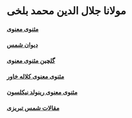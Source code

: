 # مولانا جلال الدین محمد بلخی

### [مثنوی معنوی](./masnavi)
### [دیوان شمس](./shams)
### [گلچین مثنوی معنوی](./masnavi-golchin)
### [مثنوی معنوی کلاله خاور](./khavar)
### [مثنوی معنوی رینولد نیکلسون](./nicholson/masnavi-nicholson.pdf)
### [مقالات شمس تبریزی](./maghalat/shams-maghalat.pdf)
